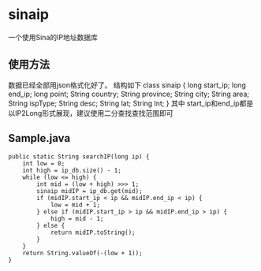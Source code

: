 sinaip
======
一个使用Sina的IP地址数据库

使用方法
------
数据已经全部用json格式化好了。
结构如下
class sinaip {
    long start_ip;
    long end_ip;
    long point;
    String country;
    String province;
    String city;
    String area;
    String ispType;
    String desc;
    String lat;
    String lnt;
}
其中 start_ip和end_ip都是以IP2Long形式展现，建议使用二分查找查找范围即可


Sample.java
------
    public static String searchIP(long ip) {
        int low = 0;
        int high = ip_db.size() - 1;
        while (low <= high) {
            int mid = (low + high) >>> 1;
            sinaip midIP = ip_db.get(mid);
            if (midIP.start_ip < ip && midIP.end_ip < ip) {
                low = mid + 1;
            } else if (midIP.start_ip > ip && midIP.end_ip > ip) {
                high = mid - 1;
            } else {
                return midIP.toString();
            }
        }
        return String.valueOf(-(low + 1));
    }
